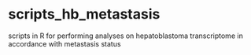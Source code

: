# scripts_hb_metastasis
scripts in R for performing analyses on hepatoblastoma transcriptome in accordance with metastasis status
